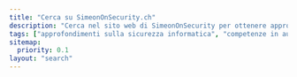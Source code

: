 ```yaml
---
title: "Cerca su SimeonOnSecurity.ch"
description: "Cerca nel sito web di SimeonOnSecurity per ottenere approfondimenti di esperti sulla sicurezza informatica, l'automazione e le tecnologie all'avanguardia. Rimani informato e protetto."
tags: ["approfondimenti sulla sicurezza informatica", "competenze in automazione", "tendenze tecnologiche", "sicurezza digitale", "difesa cibernetica", "protezione delle reti", "sicurezza delle informazioni", "approfondimenti tecnologici", "minacce cibernetiche", "risorse tecnologiche", "consigli sulla sicurezza", "notizie del settore", "aggiornamenti tecnologici", "articoli sulla sicurezza informatica", "tecniche di automazione", "privacy digitale", "competenze tecniche", "conoscenze IT", "sicurezza delle reti", "risorse sulla sicurezza informatica"]
sitemap:
  priority: 0.1
layout: "search"
---
```

